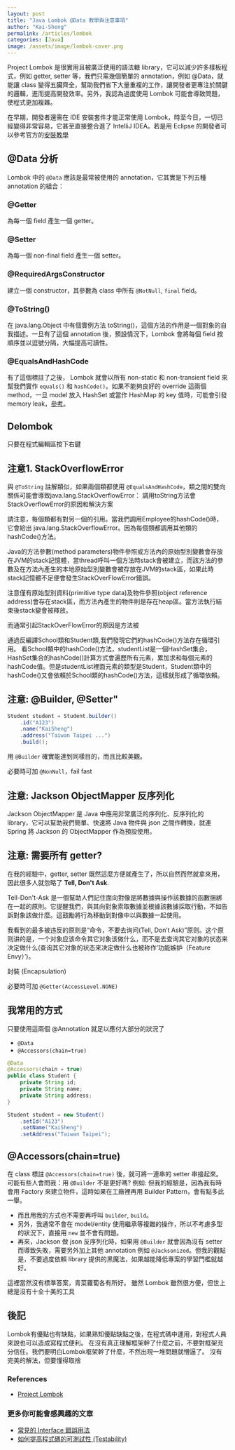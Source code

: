 ```yaml
---
layout: post
title: "Java Lombok @Data 教學與注意事項"
author: "Kai-Sheng"
permalink: /articles/lombok
categories: [Java]
image: /assets/image/lombok-cover.png
--- 
```


Project Lombok 是很實用且被廣泛使用的語法糖 library，它可以減少許多樣板程式，例如 getter, setter 等，我們只需幾個簡單的 annotation，例如 @Data，就能讓 class 變得五臟齊全，幫助我們省下大量重複的工作，讓開發者更專注於關鍵的邏輯，進而提高開發效率。另外，我認為過度使用 Lombok 可能會導致問題，使程式更加複雜。


在早期，開發者還需在 IDE 安裝套件才能正常使用 Lombok，時至今日，一切已經變得非常容易，它甚至直接整合進了 IntelliJ IDEA。若是用 Eclipse 的開發者可以參考官方的[安裝教學](https://projectlombok.org/setup/eclipse)

## **@Data 分析**
Lombok 中的 `@Data` 應該是最常被使用的 annotation，它其實是下列五種 annotation 的組合：
### **@Getter**
為每一個 field 產生一個 getter。
### **@Setter**
為每一個 non-final field 產生一個 setter。
  
### **@RequiredArgsConstructor**
建立一個 constructor，其參數為 class 中所有 `@NotNull`, `final` field。

### **@ToString()**
在 java.lang.Object 中有個實例方法 toString()，這個方法的作用是一個對象的自我描述。一旦有了這個 annotation 後，預設情況下，Lombok 會將每個 field 按順序並以逗號分隔，大幅提高可讀性。

### **@EqualsAndHashCode**
有了這個標註了之後， Lombok 就會以所有 non-static 和 non-transient field 來幫我們實作 `equals()` 和 `hashCode()`。如果不能夠良好的 override 這兩個 method，一旦 model 放入 HashSet 或當作 HashMap 的 key 值時，可能會引發 memory leak，[參考](https://www.baeldung.com/java-memory-leaks#3-improper-equals-and-hashcode-implementations)。

## **Delombok**
只要在程式編輯區按下右鍵

## **注意1. StackOverflowError**
與 `@ToString` 註解類似，如果兩個類都使用 `@EqualsAndHashCode`，類之間的雙向關係可能會導致java.lang.StackOverflowError：
調用toString方法會StackOverflowError的原因和解決方案

請注意，每個類都有對另一個的引用。當我們調用Employee的hashCode()時，它會給出 java.lang.StackOverflowError。因為每個類都調用其他類的hashCode()方法。


Java的方法參數(method parameters)物件參照或方法內的原始型別變數會存放在JVM的stack記憶體，當thread呼叫一個方法時stack會被建立，而該方法的參數及在方法內產生的本地原始型別變數會被存放在JVM的stack區，如果此時stack記憶體不足便會發生StackOverFlowError錯誤。

注意僅有原始型別資料(primitive type data)及物件參照(object reference address)會存在stack區，而方法內產生的物件則是存在heap區。當方法執行結束後stack變會被釋放。

而通常引起StackOverFlowError的原因是方法被

通過反編譯School類和Student類,我們發現它們的hashCode()方法存在循環引用。
看School類中的hashCode()方法，studentList是一個HashSet集合，HashSet集合的hashCode()計算方式會遍歷所有元素，累加求和每個元素的hashCode值。但是studentList裡面元素的類型是Student，Student類中的hashCode()又會依賴於School類的hashCode()方法，這樣就形成了循環依賴。


## **注意: @Builder, @Setter**" 


```java
Student student = Student.builder()
    .id("A123")
    .name("KaiSheng")
    .address("Taiwan Taipei ...")
    .build();
```
用 `@Builder` 確實能達到同樣目的，而且比較美觀。

必要時可加 `@NonNull`，fail fast



## **注意: Jackson ObjectMapper 反序列化**
Jackson ObjectMapper 是 Java 中應用非常廣泛的序列化、反序列化的 library，它可以幫助我們簡單、快速將 Java 物件與 json 之間作轉換，就連 Spring 將 Jackson 的 ObjectMapper 作為預設使用。


## **注意: 需要所有 getter?**
在我的經驗中，getter, setter 既然這麼方便就產生了，所以自然而然就拿來用，因此很多人就忽略了 **Tell, Don't Ask**.

Tell-Don't-Ask 是一個幫助人們記住面向對像是將數據與操作該數據的函數捆綁在一起的原則。它提醒我們，與其向對象索取數據並根據該數據採取行動，不如告訴對象該做什麼。這鼓勵將行為移動到對像中以與數據一起使用。

我看到的最多被违反的原则是“命令，不要去询问(Tell, Don’t Ask)”原则。这个原则讲的是，一个对象应该命令其它对象该做什么，而不是去查询其它对象的状态来决定做什么(查询其它对象的状态来决定做什么也被称作‘功能嫉妒（Feature Envy）’)。

封裝 (Encapsulation)  

必要時可加 `@Getter(AccessLevel.NONE)`


## **我常用的方式**
只要使用這兩個 @Annotation 就足以應付大部分的狀況了
- `@Data`
- `@Accessors(chain=true)`

```java
@Data
@Accessors(chain = true)
public class Student {
    private String id;
    private String name;
    private String address; 
}
```

```java
Student student = new Student()
    .setId("A123")
    .setName("KaiSheng")
    .setAddress("Taiwan Taipei");
```

## **@Accessors(chain=true)**
在 class 標註 `@Accessors(chain=true)` 後，就可將一連串的 setter 串接起來。可能有些人會問我：用 `@Builder` 不是更好嗎? 例如:
但我的經驗是，因為我有時會用 Factory 來建立物件，這時如果在工廠裡再用 Builder Pattern，會有點多此一舉。

- 而且用我的方式也不需要再呼叫 `builder`, `build`。
- 另外，我通常不會在 model/entity 使用繼承等複雜的操作，所以不考慮多型的狀況下，直接用 `new` 並不會有問題。
- 再來，Jackson 做 json 反序列化時，如果用 `@Builder` 就會因為沒有 setter 而導致失敗，需要另外加上其他 annotation 例如 `@Jacksonized`。但我的觀點是，不要過度依賴 library 提供的黑魔法，如果越能降低專案的學習門檻就越好。

這裡當然沒有標準答案，青菜蘿蔔各有所好。
雖然 Lombok 雖然很方便，但世上總是沒有十全十美的工具

## **後記**
Lombok有優點也有缺點，如果熟知優點缺點之後，在程式碼中運用，對程式人員來說也可以造成寫程式便利。
在沒有真正理解框架幹了什麼之前，不要對框架充分信任。我們要明白Lombok框架幹了什麼，不然出現一堆問題就懵逼了。
沒有完美的解法，但要懂得取捨

### **References**
- [Project Lombok](https://projectlombok.org/)

### **更多你可能會感興趣的文章**
- [常見的 Interface 錯誤用法](/articles/anti-pattern-of-java-interface-impl-style)
- [如何提高程式碼的可測試性 (Testability)](/articles/testability)